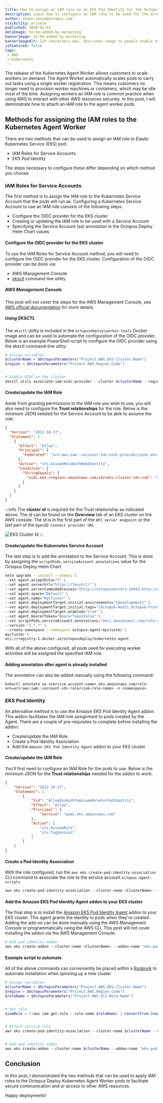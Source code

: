 ```yaml
---
title: How to assign an IAM role as an EKS Pod Identity for the Octopus Kubernetes worker agent.
description: Learn how to configure an IAM role to be used for the Octopus Kubernetes worker agent.
author: shawn.sesna@octopus.com
visibility: private
published: 3020-01-01
metaImage: to-be-added-by-marketing
bannerImage: to-be-added-by-marketing
bannerImageAlt: 125 characters max, describes image to people unable to see it.
isFeatured: false
tags: 
 - AWS
 - Kubernetes
---
```


The release of the Kubernetes Agent Worker allows customers to scale workers on demand.  The Agent Worker automatically scales pods to carry out tasks using a single worker registration.  This means customers no longer need to provision worker machines or containers, which may be idle most of the time.  Assigning workers an IAM role is common practice when using AWS to interact with other AWS resources securely.  In this post, I will demonstrate how to attach an IAM role to the agent worker pods.


## Methods for assigning the IAM roles to the Kubernetes Agent Worker
There are two methods that can be used to assign an IAM role to Elastic Kubernetes Service (EKS) pod:
- IAM Roles for Service Accounts
- EKS Pod Identity


The steps necessary to configure these differ depending on which method you choose.


### IAM Roles for Service Accounts
The first method is to assign the IAM role to the Kubernetes Service Account that the pods will run as.  Configuring a Kubernetes Service Account to use an IAM role consists of the following steps:
- Configure the OIDC provider for the EKS cluster
- Creating or updating the IAM role to be used with a Service Account
- Specifying the Service Account (sa) annotation in the Octopus Deploy Helm Chart values


#### Configure the OIDC provider for the EKS cluster
To use the IAM Roles for Service Account method, you will need to configure the OIDC provider for the EKS cluster.  Configuration of the OIDC provider can be done via:
- AWS Management Console
- [eksctl](https://eksctl.io/) command line utility


##### AWS Management Console
This post will not cover the steps for the AWS Management Console, see [AWS official documentation](https://docs.aws.amazon.com/eks/latest/userguide/enable-iam-roles-for-service-accounts.html) for more details.


##### Using EKSCTL
The `eksctl` utility is included in the `octopusdeploy\worker-tools` Docker image and can be used to automate the configuration of the OIDC provider.  Below is an example PowerShell script to configure the OIDC provider using the eksctl command-line utlity:


```powershell
# Assign variables
$clusterName = $OctopusParameters["Project.AWS.EKS.Cluster.Name"]
$region = $OctopusParameters["Project.AWS.Region.Code"]


# Enable OIDC on the cluster
eksctl utils associate-iam-oidc-provider --cluster $clusterName --region $region --approve
```


#### Create/update the IAM Role
Aside from granting permissions to the IAM role you wish to use, you will also need to configure the **Trust relationships** for the role.  Below is the minimum JSON needed for the Service Account to be able to assume the role:


```json
{
  "Version": "2012-10-17",
  "Statement": [
    {
      "Effect": "Allow",
      "Principal": {
        "Federated": "arn:aws:iam::<account-id>:oidc-provider/oidc.eks.<region>.amazonaws.com/id/<eks-cluster-id>"
      },
      "Action": "sts:AssumeRoleWithWebIdentity",
      "Condition": {
        "StringEquals": {
          "oidc.eks.<region>.amazonaws.com/id/<eks-cluster-id>:sub": "system:serviceaccount:<namespace>:<service-account-name>"
        }
      }
    }
  ]
}
```


:::info
The **cluster id** is required for the Trust relationship as indicated above.  The id can be found on the **Overview** tab of an EKS cluster on the AWS console.  The id is in the first part of the `API server endpoint` or the last part of the `OpenID Connect provider URL`


![EKS Cluster Id](aws-eks-cluster-id.png)
:::


#### Create/update the Kubernetes Service Account
The last step is to add the annotation to the Service Account.  This is done by assigning the `scriptPods.serviceAccount.annotations` value for the Octopus Deploy Helm Chart


```bash
helm upgrade --install --atomic \
--set agent.acceptEula="Y" \
--set agent.serverUrl="https://YourUrl/" \
--set agent.serverCommsAddresses="{http://octopusserver1:10943,http://octopusserver2:10943}" \
--set agent.space="Default" \
--set agent.name="MyCluster" \
--set agent.deploymentTarget.initial.environments="{development}" \
--set agent.deploymentTarget.initial.tags="{Octopub-Audit,Octopub-Frontend,Octopub-Product}" \
--set agent.deploymentTarget.enabled="true" \
--set agent.bearerToken="BearerTokenValue" \
--set scriptPods.serviceAccount.annotations."eks\.amazonaws\.com/role-arn"="arn:aws:iam::<account-id>:role/<iam-role-name>" \
--version "2.*.*" \
--create-namespace --namespace octopus-agent-mycluster \
mycluster \
oci://registry-1.docker.io/octopusdeploy/kubernetes-agent
```


With all of the above configured, all pods used for executing worker activities will be assigned the specified IAM role.


#### Adding annotation after agent is already installed
The annotation can also be added manually using the following command:


```
kubectl annotate sa <service-account-name> eks.amazonaws.com/role-arn=arn:aws:iam::<account-id>:role/<iam-role-name> -n <namespace>
```


### EKS Pod Identity
An alternative method is to use the Amazon EKS Pod Identity Agent addon.  This addon facilitates the IAM role assignment to pods created by the Agent.  There are a couple of pre-requisites to complete before installing the addon:
- Create/update the IAM Role
- Create a Pod Identity Association
- Add the `Amazon EKS Pod Identity Agent` addon to your EKS cluster


#### Create/update the IAM Role
You'll first need to configure an IAM Role for the pods to use.  Below is the minimum JSON for the **Trust relationships** needed for the addon to work:


```json
{
    "Version": "2012-10-17",
    "Statement": [
        {
            "Sid": "AllowEksAuthToAssumeRoleForPodIdentity",
            "Effect": "Allow",
            "Principal": {
                "Service": "pods.eks.amazonaws.com"
            },
            "Action": [
                "sts:AssumeRole",
                "sts:TagSession"
            ]
        }
    ]
}
```


#### Create a Pod Identity Association
With the role configured, run the `aws eks create-pod-identity-association` CLI command to associate the role to the service account `octopus-agent-scripts`


```powershell
aws eks create-pod-identity-association --cluster-name <ClusterName> --role-arn <RoleArn> --namespace "<Namespace>" --service-account octopus-agent-scripts
```


#### Add the Amazon EKS Pod Identity Agent addon to your EKS cluster
The final step is to install the [Amazon EKS Pod Identity Agent](https://docs.aws.amazon.com/eks/latest/userguide/pod-identities.html) addon to your EKS cluster.  This agent grants the identity to pods when they're created.  Adding the add-on can be done manually using the AWS Management Console or programmatically using the AWS CLI.  This post will not cover installing the addon via the AWS Management Console.


```powershell
# Add pod identity addon
aws eks create-addon --cluster-name <ClusterName> --addon-name "eks-pod-identity-agent"
```


#### Example script to automate
All of the above commands can conveniently be placed within a [Runbook](https://octopus.com/docs/runbooks) to automate installation when spinning up a new cluster


```powershell
# Assign variables
$clusterName = $OctopusParameters["Project.AWS.EKS.Cluster.Name"]
$region = $OctopusParameters["Project.AWS.Region.Code"]
$roleName = $OctopusParameters["Project.AWS.EC2.Role.Name"]


# Get role
$iamRole = ((aws iam get-role --role-name $roleName) | ConvertFrom-Json)


# Attach service role
aws eks create-pod-identity-association --cluster-name $clusterName --role-arn $iamRole.Role.Arn --namespace "octopus-worker-awsagentworker" --service-account octopus-agent-scripts


# Add pod identity addon
aws eks create-addon --cluster-name $clusterName --addon-name "eks-pod-identity-agent"
```


## Conclusion
In this post, I demonstrated the two methods that can be used to apply IAM roles to the Octopus Deploy Kubernetes Agent Worker pods to facilitate secure communication and or access to other AWS resources.


Happy deployments!